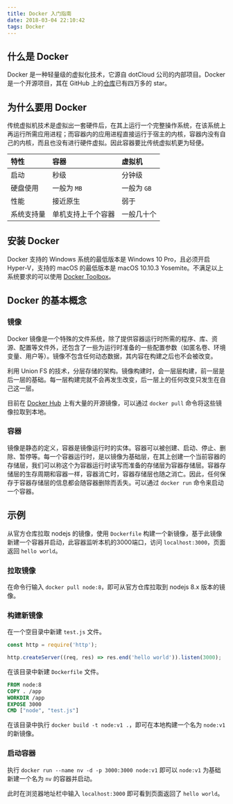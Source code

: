 ```yaml
---
title: Docker 入门指南
date: 2018-03-04 22:10:42
tags: Docker
---
```

## 什么是 Docker

Docker 是一种轻量级的虚拟化技术，它源自 dotCloud 公司的内部项目。Docker 是一个开源项目，其在 GitHub 上的[仓库](https://github.com/moby/moby)已有四万多的 star。

## 为什么要用 Docker

传统虚拟机技术是虚拟出一套硬件后，在其上运行一个完整操作系统，在该系统上再运行所需应用进程；而容器内的应用进程直接运行于宿主的内核，容器内没有自己的内核，而且也没有进行硬件虚拟。因此容器要比传统虚拟机更为轻便。

|   特性     |   容器    |   虚拟机   |
| :--------   | :--------  | :---------- |
| 启动       | 秒级      | 分钟级     |
| 硬盘使用   | 一般为 `MB` | 一般为 `GB`  |
| 性能       | 接近原生  | 弱于       |
| 系统支持量 | 单机支持上千个容器 | 一般几十个 |

## 安装 Docker

Docker 支持的 Windows 系统的最低版本是 Windows 10 Pro，且必须开启 Hyper-V，支持的 macOS 的最低版本是 macOS 10.10.3 Yosemite。不满足以上系统要求的可以使用 [Docker Toolbox](https://docs.docker.com/toolbox/toolbox_install_windows/)。

## Docker 的基本概念

### 镜像

Docker 镜像是一个特殊的文件系统，除了提供容器运行时所需的程序、库、资源、配置等文件外，还包含了一些为运行时准备的一些配置参数（如匿名卷、环境变量、用户等）。镜像不包含任何动态数据，其内容在构建之后也不会被改变。

利用 Union FS 的技术，分层存储的架构。镜像构建时，会一层层构建，前一层是后一层的基础。每一层构建完就不会再发生改变，后一层上的任何改变只发生在自己这一层。

目前在 [Docker Hub](https://hub.docker.com/) 上有大量的开源镜像，可以通过 `docker pull` 命令将这些镜像拉取到本地。

### 容器

镜像是静态的定义，容器是镜像运行时的实体。容器可以被创建、启动、停止、删除、暂停等。每一个容器运行时，是以镜像为基础层，在其上创建一个当前容器的存储层，我们可以称这个为容器运行时读写而准备的存储层为容器存储层。容器存储层的生存周期和容器一样，容器消亡时，容器存储层也随之消亡。因此，任何保存于容器存储层的信息都会随容器删除而丢失。可以通过 `docker run` 命令来启动一个容器。

## 示例

从官方仓库拉取 nodejs 的镜像，使用 `Dockerfile` 构建一个新镜像，基于此镜像新建一个容器并启动，此容器监听本机的3000端口，访问 `localhost:3000`，页面返回 `hello world`。

### 拉取镜像

在命令行输入 `docker pull node:8`，即可从官方仓库拉取到 nodejs 8.x 版本的镜像。

### 构建新镜像

在一个空目录中新建 `test.js` 文件。

```javascript
const http = require('http');

http.createServer((req, res) => res.end('hello world')).listen(3000);
```

在该目录中新建 `Dockerfile` 文件。

```dockerfile
FROM node:8
COPY . /app
WORKDIR /app
EXPOSE 3000
CMD ["node", "test.js"]
```

在该目录中执行 `docker build -t node:v1 .`，即可在本地构建一个名为 `node:v1` 的新镜像。

### 启动容器

执行 `docker run --name nv -d -p 3000:3000 node:v1` 即可以 `node:v1` 为基础新建一个名为 `nv` 的容器并启动。

此时在浏览器地址栏中输入 `localhost:3000` 即可看到页面返回了 `hello world`。
